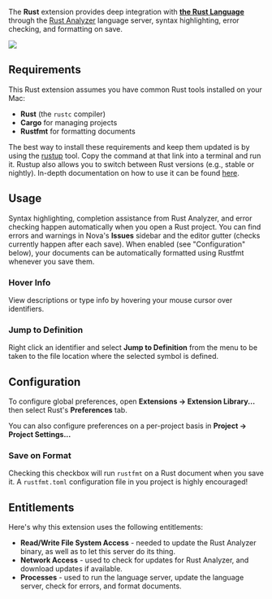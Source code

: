 <!--
👋 Hello! As Nova users browse the extensions library, a good README can help them understand what your extension does, how it works, and what setup or configuration it may require.

Not every extension will need every item described below. Use your best judgement when deciding which parts to keep to provide the best experience for your new users.

💡 Quick Tip! As you edit this README template, you can preview your changes by selecting **Extensions → Activate Project as Extension**, opening the Extension Library, and selecting "Rust" in the sidebar.

Let's get started!
-->

<!--
🎈 Include a brief description of the features your extension provides. For example:
-->

The **Rust** extension provides deep integration with [**the Rust Language**](https://www.rust-lang.org/) through the [Rust Analyzer](https://rust-analyzer.github.io/) language server, syntax highlighting, error checking, and formatting on save.

<!--
🎈 It can also be helpful to include a screenshot or GIF showing your extension in action:
-->

![](https://nova.app/images/en/dark/editor.png)

## Requirements

<!--
🎈 If your extension depends on external processes or tools that users will need to have, it's helpful to list those and provide links to their installers:
-->

This Rust extension assumes you have common Rust tools installed on your Mac:

- **Rust** (the `rustc` compiler)
- **Cargo** for managing projects
- **Rustfmt** for formatting documents

The best way to install these requirements and keep them updated is by using the [rustup](https://rustup.rs/) tool. Copy the command at that link into a terminal and run it. Rustup also allows you to switch between Rust versions (e.g., stable or nightly). In-depth documentation on how to use it can be found [here](https://rust-lang.github.io/rustup/).

<!--
✨ Providing tips, tricks, or other guides for installing or configuring external dependencies can go a long way toward helping your users have a good setup experience:
-->

## Usage

<!--
🎈 If your extension provides features that are invoked manually, consider describing those options for users:
-->

Syntax highlighting, completion assistance from Rust Analyzer, and error checking happen automatically when you open a Rust project. You can find errors and warnings in Nova's **Issues** sidebar and the editor gutter (checks currently happen after each save). When enabled (see "Configuration" below), your documents can be automatically formatted using Rustfmt whenever you save them.

<!--
🎈 Alternatively, if your extension runs automatically (as in the case of a validator), consider showing users what they can expect to see:
-->

### Hover Info

View descriptions or type info by hovering your mouse cursor over identifiers.

### Jump to Definition

Right click an identifier and select **Jump to Definition** from the menu to be taken to the file location where the selected symbol is defined.

## Configuration

<!--
🎈 If your extension offers global- or workspace-scoped preferences, consider pointing users toward those settings. For example:
-->

To configure global preferences, open **Extensions → Extension Library...** then select Rust's **Preferences** tab.

You can also configure preferences on a per-project basis in **Project → Project Settings...**

### Save on Format

Checking this checkbox will run `rustfmt` on a Rust document when you save it. A `rustfmt.toml` configuration file in you project is highly encouraged!

## Entitlements

Here's why this extension uses the following entitlements:

- **Read/Write File System Access** - needed to update the Rust Analyzer binary, as well as to let this server do its thing.
- **Network Access** - used to check for updates for Rust Analyzer, and download updates if available.
- **Processes** - used to run the language server, update the language server, check for errors, and format documents.
